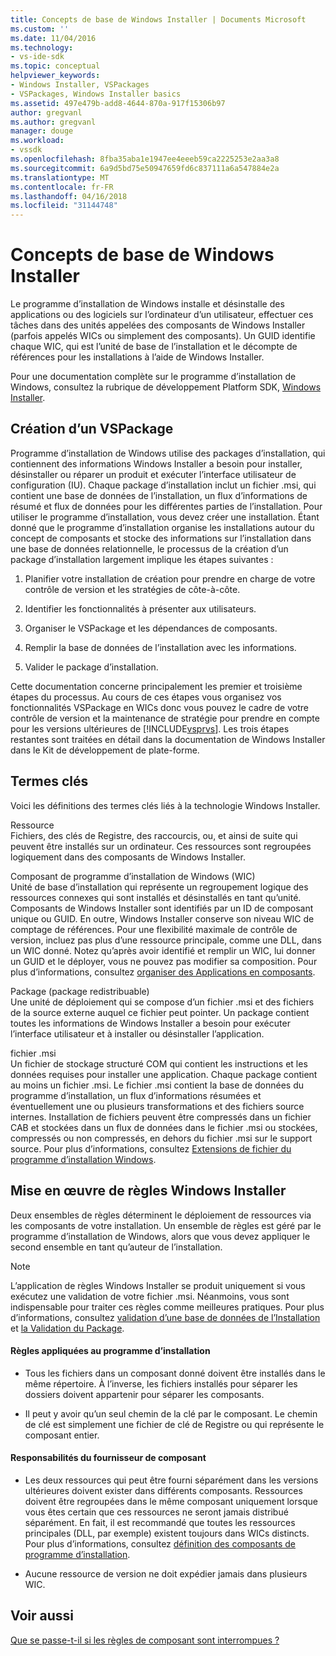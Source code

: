 ```yaml
---
title: Concepts de base de Windows Installer | Documents Microsoft
ms.custom: ''
ms.date: 11/04/2016
ms.technology:
- vs-ide-sdk
ms.topic: conceptual
helpviewer_keywords:
- Windows Installer, VSPackages
- VSPackages, Windows Installer basics
ms.assetid: 497e479b-add8-4644-870a-917f15306b97
author: gregvanl
ms.author: gregvanl
manager: douge
ms.workload:
- vssdk
ms.openlocfilehash: 8fba35aba1e1947ee4eeeb59ca2225253e2aa3a8
ms.sourcegitcommit: 6a9d5bd75e50947659fd6c837111a6a547884e2a
ms.translationtype: MT
ms.contentlocale: fr-FR
ms.lasthandoff: 04/16/2018
ms.locfileid: "31144748"
---
```

# <a name="windows-installer-basics"></a>Concepts de base de Windows Installer
Le programme d’installation de Windows installe et désinstalle des applications ou des logiciels sur l’ordinateur d’un utilisateur, effectuer ces tâches dans des unités appelées des composants de Windows Installer (parfois appelés WICs ou simplement des composants). Un GUID identifie chaque WIC, qui est l’unité de base de l’installation et le décompte de références pour les installations à l’aide de Windows Installer.  
  
 Pour une documentation complète sur le programme d’installation de Windows, consultez la rubrique de développement Platform SDK, [Windows Installer](http://msdn.microsoft.com/library/aa372866.aspx).  
  
## <a name="authoring-a-vspackage"></a>Création d’un VSPackage  
 Programme d’installation de Windows utilise des packages d’installation, qui contiennent des informations Windows Installer a besoin pour installer, désinstaller ou réparer un produit et exécuter l’interface utilisateur de configuration (IU). Chaque package d’installation inclut un fichier .msi, qui contient une base de données de l’installation, un flux d’informations de résumé et flux de données pour les différentes parties de l’installation. Pour utiliser le programme d’installation, vous devez créer une installation. Étant donné que le programme d’installation organise les installations autour du concept de composants et stocke des informations sur l’installation dans une base de données relationnelle, le processus de la création d’un package d’installation largement implique les étapes suivantes :  
  
1.  Planifier votre installation de création pour prendre en charge de votre contrôle de version et les stratégies de côte-à-côte.  
  
2.  Identifier les fonctionnalités à présenter aux utilisateurs.  
  
3.  Organiser le VSPackage et les dépendances de composants.  
  
4.  Remplir la base de données de l’installation avec les informations.  
  
5.  Valider le package d’installation.  
  
 Cette documentation concerne principalement les premier et troisième étapes du processus. Au cours de ces étapes vous organisez vos fonctionnalités VSPackage en WICs donc vous pouvez le cadre de votre contrôle de version et la maintenance de stratégie pour prendre en compte pour les versions ultérieures de [!INCLUDE[vsprvs](../../code-quality/includes/vsprvs_md.md)]. Les trois étapes restantes sont traitées en détail dans la documentation de Windows Installer dans le Kit de développement de plate-forme.  
  
## <a name="key-terms"></a>Termes clés  
 Voici les définitions des termes clés liés à la technologie Windows Installer.  
  
 Ressource  
 Fichiers, des clés de Registre, des raccourcis, ou, et ainsi de suite qui peuvent être installés sur un ordinateur. Ces ressources sont regroupées logiquement dans des composants de Windows Installer.  
  
 Composant de programme d’installation de Windows (WIC)  
 Unité de base d’installation qui représente un regroupement logique des ressources connexes qui sont installés et désinstallés en tant qu’unité. Composants de Windows Installer sont identifiés par un ID de composant unique ou GUID. En outre, Windows Installer conserve son niveau WIC de comptage de références. Pour une flexibilité maximale de contrôle de version, incluez pas plus d’une ressource principale, comme une DLL, dans un WIC donné. Notez qu’après avoir identifié et remplir un WIC, lui donner un GUID et le déployer, vous ne pouvez pas modifier sa composition. Pour plus d’informations, consultez [organiser des Applications en composants](http://msdn.microsoft.com/library/aa370561.aspx).  
  
 Package (package redistribuable)  
 Une unité de déploiement qui se compose d’un fichier .msi et des fichiers de la source externe auquel ce fichier peut pointer. Un package contient toutes les informations de Windows Installer a besoin pour exécuter l’interface utilisateur et à installer ou désinstaller l’application.  
  
 fichier .msi  
 Un fichier de stockage structuré COM qui contient les instructions et les données requises pour installer une application. Chaque package contient au moins un fichier .msi. Le fichier .msi contient la base de données du programme d’installation, un flux d’informations résumées et éventuellement une ou plusieurs transformations et des fichiers source internes. Installation de fichiers peuvent être compressés dans un fichier CAB et stockées dans un flux de données dans le fichier .msi ou stockées, compressés ou non compressés, en dehors du fichier .msi sur le support source. Pour plus d’informations, consultez [Extensions de fichier du programme d’installation Windows](http://msdn.microsoft.com/library/aa372842\(VS.85\).aspx).  
  
## <a name="windows-installer-rules-enforcement"></a>Mise en œuvre de règles Windows Installer  
 Deux ensembles de règles déterminent le déploiement de ressources via les composants de votre installation. Un ensemble de règles est géré par le programme d’installation de Windows, alors que vous devez appliquer le second ensemble en tant qu’auteur de l’installation.  
  
> [!NOTE]
>  L’application de règles Windows Installer se produit uniquement si vous exécutez une validation de votre fichier .msi. Néanmoins, vous sont indispensable pour traiter ces règles comme meilleures pratiques. Pour plus d’informations, consultez [validation d’une base de données de l’Installation](http://msdn.microsoft.com/library/aa372477\(VS.85\).aspx) et [la Validation du Package](http://msdn.microsoft.com/library/aa370569\(VS.85\).aspx).  
  
#### <a name="installer-enforced-rules"></a>Règles appliquées au programme d’installation  
  
-   Tous les fichiers dans un composant donné doivent être installés dans le même répertoire. À l’inverse, les fichiers installés pour séparer les dossiers doivent appartenir pour séparer les composants.  
  
-   Il peut y avoir qu’un seul chemin de la clé par le composant. Le chemin de clé est simplement une fichier de clé de Registre ou qui représente le composant entier.  
  
#### <a name="component-provider-responsibilities"></a>Responsabilités du fournisseur de composant  
  
-   Les deux ressources qui peut être fourni séparément dans les versions ultérieures doivent exister dans différents composants. Ressources doivent être regroupées dans le même composant uniquement lorsque vous êtes certain que ces ressources ne seront jamais distribué séparément. En fait, il est recommandé que toutes les ressources principales (DLL, par exemple) existent toujours dans WICs distincts. Pour plus d’informations, consultez [définition des composants de programme d’installation](http://msdn.microsoft.com/library/aa368269\(VS.85\).aspx).  
  
-   Aucune ressource de version ne doit expédier jamais dans plusieurs WIC.  
  
## <a name="see-also"></a>Voir aussi  
 [Que se passe-t-il si les règles de composant sont interrompues ?](http://msdn.microsoft.com/library/aa372795\(VS.85\).aspx)